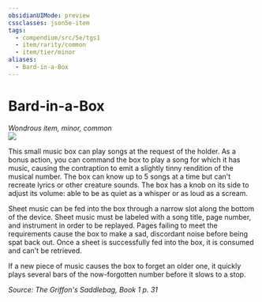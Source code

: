```yaml
---
obsidianUIMode: preview
cssclasses: json5e-item
tags:
  - compendium/src/5e/tgs1
  - item/rarity/common
  - item/tier/minor
aliases:
  - Bard-in-a-Box
---
```

# Bard-in-a-Box
*Wondrous item, minor, common*  
![](https://raw.githubusercontent.com/TheGiddyLimit/homebrew/master/_img/TGS1/Bard-in-a-Box.webp#right)  


This small music box can play songs at the request of the holder. As a bonus action, you can command the box to play a song for which it has music, causing the contraption to emit a slightly tinny rendition of the musical number. The box can know up to 5 songs at a time but can't recreate lyrics or other creature sounds. The box has a knob on its side to adjust its volume: able to be as quiet as a whisper or as loud as a scream.

Sheet music can be fed into the box through a narrow slot along the bottom of the device. Sheet music must be labeled with a song title, page number, and instrument in order to be replayed. Pages failing to meet the requirements cause the box to make a sad, discordant noise before being spat back out. Once a sheet is successfully fed into the box, it is consumed and can't be retrieved.

If a new piece of music causes the box to forget an older one, it quickly plays several bars of the now-forgotten number before it slows to a stop.

*Source: The Griffon's Saddlebag, Book 1 p. 31*
